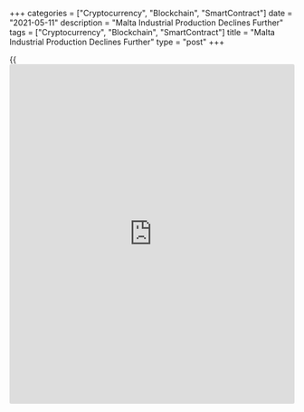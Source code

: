 +++
categories = ["Cryptocurrency", "Blockchain", "SmartContract"]
date = "2021-05-11"
description = "Malta Industrial Production Declines Further"
tags = ["Cryptocurrency", "Blockchain", "SmartContract"]
title = "Malta Industrial Production Declines Further"
type = "post"
+++

{{<iframe id="large-banner" src="https://www.bounty.group/#slide=28.0" width="100%" height="600" scrolling="no" style="border: 0px solid rgb(216, 221, 230); border-radius: 3px;">}}

Malta's industrial production declined further in March, figures from
the National Statistics Office showed on Tuesday.

Industrial production decreased a working-day adjusted 2.9 percent year-
on-year in March, following a 11.8 percent decrease in February.

Among the main industrial groups, consumer production decreased 1.0
percent annually in March. Output of intermediate goods and energy
declined by 3.2 percent and 11.2 percent, respectively.

Meanwhile, capital goods rose 1.0 percent.

On a month-on-month basis, industrial production rose a seasonally
adjusted 2.0 percent in March, after a 4.1 percent fall in the prior
month.

For comments and feedback [contact](https://www.playgroundfx.com/contact/): editorial@rtt[news](https://www.letsplayfx.com/blog/forex-news-website/).com

[Economic News][1]

 **What parts of the world are seeing the best (and worst) economic
performances lately? Click[here][2] to check out our [Econ Scorecard][2]
and find out! See up-to-the-moment [ranking](https://www.playgroundfx.com/blog/crypto-exchange-ranking/)s for the best and worst
performers in [GDP][2], [unemployment rate][3], [inflation][4] and much
more.**

   1. www.rtt[news](https://www.letsplayfx.com/blog/forex-news-website/).com/Content/EconomicNews.aspx
   2. www.rtt[news](https://www.letsplayfx.com/blog/forex-news-website/).com/economic-scorecard/world-rank/GDP/highest-performance.aspx
   3. www.rtt[news](https://www.letsplayfx.com/blog/forex-news-website/).com/economic-scorecard/world-rank/unemployment-rate/lowest-performance.aspx
   4. www.rtt[news](https://www.letsplayfx.com/blog/forex-news-website/).com/economic-scorecard/world-rank/CPI/highest-performance.aspx